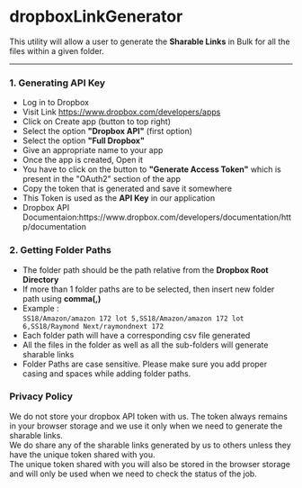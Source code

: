 # dropboxLinkGenerator
<p>This utility will allow a user to generate the <strong>Sharable Links</strong> in Bulk for all the files within a given folder.</p>
<hr>
<h3>1. Generating API Key</h3>
<ul>
	<li>Log in to Dropbox</li>
	<li>Visit Link <a href="https://www.dropbox.com/developers/apps" target="_blank">https://www.dropbox.com/developers/apps</a></li>
	<li>Click on Create app (button to top right)</li>
	<li>Select the option <strong>"Dropbox API"</strong> (first option)</li>
	<li>Select the option <strong>"Full Dropbox"</strong></li>
	<li>Give an appropriate name to your app</li>
	<li>Once the app is created, Open it</li>
	<li>You have to click on the button to <strong>"Generate Access Token"</strong> which is present in the "OAuth2" section of the app</li>
	<li>Copy the token that is generated and save it somewhere</li>
	<li>This Token is used as the <strong>API Key</strong> in our application</li>
	<li>Dropbox API Documentaion:https://www.dropbox.com/developers/documentation/http/documentation</li>
</ul>
<h3>2. Getting Folder Paths</h3>
<ul>
	<li>The folder path should be the path relative from the <strong>Dropbox Root Directory</strong></li>
	<li>If more than 1 folder paths are to be selected, then insert new folder path using <strong>comma(,)</strong></li>
	<li>
		Example : <br>
		<code>SS18/Amazon/amazon 172 lot 5,SS18/Amazon/amazon 172 lot 6,SS18/Raymond Next/raymondnext 172</code>
	</li>
	<li>Each folder path will have a corresponding csv file generated</li>
	<li>All the files in the folder as well as all the sub-folders will generate sharable links</li>
	<li>Folder Paths are case sensitive. Please make sure you add proper casing and spaces while adding folder paths.</li>
</ul>
<h3>Privacy Policy</h3>
<p>We do not store your dropbox API token with us. The token always remains in your browser storage and we use it only when we need to generate the sharable links.<br>
We do share any of the sharable links generated by us to others unless they have the unique token shared with you.<br>
The unique token shared with you will also be stored in the browser storage and will only be used when we need to check the status of the job.</p>
